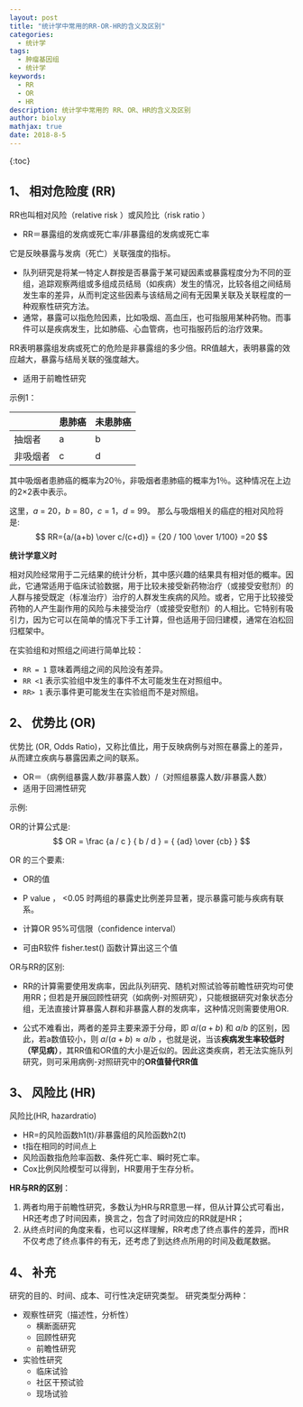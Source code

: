 ```yaml
---
layout: post
title: "统计学中常用的RR-OR-HR的含义及区别"
categories: 
  - 统计学
tags:
  - 肿瘤基因组
  - 统计学
keywords: 
  - RR
  - OR
  - HR
description: 统计学中常用的 RR、OR、HR的含义及区别
author: biolxy
mathjax: true
date: 2018-8-5
---
```



{:toc}






## 1、 相对危险度 (RR)

RR也叫相对风险（relative risk ）或风险比（risk ratio ）
- RR＝暴露组的发病或死亡率/非暴露组的发病或死亡率

它是反映暴露与发病（死亡）关联强度的指标。
- 队列研究是将某一特定人群按是否暴露于某可疑因素或暴露程度分为不同的亚组，追踪观察两组或多组成员结局（如疾病）发生的情况，比较各组之间结局发生率的差异，从而判定这些因素与该结局之间有无因果关联及关联程度的一种观察性研究方法。
- 通常，暴露可以指危险因素，比如吸烟、高血压，也可指服用某种药物。而事件可以是疾病发生，比如肺癌、心血管病，也可指服药后的治疗效果。

RR表明暴露组发病或死亡的危险是非暴露组的多少倍。RR值越大，表明暴露的效应越大，暴露与结局关联的强度越大。
- 适用于前瞻性研究

示例1：

|           | 患肺癌 | 未患肺癌 |
| --------- | ---- | ---- |
| 抽烟者  | a    | b    |
| 非吸烟者 | c    | d    |

其中吸烟者患肺癌的概率为20％，非吸烟者患肺癌的概率为1％。这种情况在上边的2×2表中表示。

这里，*a*  = 20，*b*  = 80，*c*  = 1，*d*  = 99。 那么与吸烟相关的癌症的相对风险将是:  
$$
RR={a/(a+b) \over c/(c+d)} = {20 / 100 \over 1/100} =20
$$

**统计学意义时**

相对风险经常用于二元结果的统计分析，其中感兴趣的结果具有相对低的概率。因此，它通常适用于临床试验数据，用于比较未接受新药物治疗（或接受安慰剂）的人群与接受既定（标准治疗）治疗的人群发生疾病的风险。或者，它用于比较接受药物的人产生副作用的风险与未接受治疗（或接受安慰剂）的人相比。它特别有吸引力，因为它可以在简单的情况下手工计算，但也适用于回归建模，通常在泊松回归框架中。

在实验组和对照组之间进行简单比较：

- `RR = 1` 意味着两组之间的风险没有差异。
- `RR <1` 表示实验组中发生的事件不太可能发生在对照组中。
- `RR> 1` 表示事件更可能发生在实验组而不是对照组。


## 2、 优势比 (OR)

优势比 (OR, Odds Ratio)，又称比值比，用于反映病例与对照在暴露上的差异，从而建立疾病与暴露因素之间的联系。

- OR＝（病例组暴露人数/非暴露人数）/（对照组暴露人数/非暴露人数） 
- 适用于回溯性研究

示例:

OR的计算公式是:
$$
OR = \frac  {a / c }  { b / d } = { {ad} \over {cb} }
$$

OR 的三个要素: 

- OR的值

- P value ， <0.05 时两组的暴露史比例差异显著，提示暴露可能与疾病有联系。
- 计算OR 95%可信限（confidence interval）
- 可由R软件 fisher.test() 函数计算出这三个值

OR与RR的区别:
- RR的计算需要使用发病率，因此队列研究、随机对照试验等前瞻性研究均可使用RR；但若是开展回顾性研究（如病例-对照研究），只能根据研究对象状态分组，无法直接计算暴露人群和非暴露人群的发病率，这种情况则需要使用OR.

- 公式不难看出，两者的差异主要来源于分母，即 $a/(a+b)$
  和 $a/b$ 的区别，因此，若a数值较小，则 $a/(a+b) \approx a/b$ ，也就是说，当该**疾病发生率较低时（罕见病）**，其RR值和OR值的大小是近似的。因此这类疾病，若无法实施队列研究，则可采用病例-对照研究中的**OR值替代RR值** 

## 3、 风险比 (HR)

风险比(HR, hazardratio)
- HR=的风险函数h1(t)/非暴露组的风险函数h2(t)
- t指在相同的时间点上
- 风险函数指危险率函数、条件死亡率、瞬时死亡率。
- Cox比例风险模型可以得到，HR要用于生存分析。

**HR与RR的区别**： 

1. 两者均用于前瞻性研究，多数认为HR与RR意思一样，但从计算公式可看出，HR还考虑了时间因素，换言之，包含了时间效应的RR就是HR；
2. 从终点时间的角度来看，也可以这样理解，RR考虑了终点事件的差异，而HR不仅考虑了终点事件的有无，还考虑了到达终点所用的时间及截尾数据。 

## 4、 补充
研究的目的、时间、成本、可行性决定研究类型。
研究类型分两种：  

- 观察性研究（描述性，分析性）
    + 横断面研究
	+ 回顾性研究
	+ 前瞻性研究
- 实验性研究
	+ 临床试验
	+ 社区干预试验
	+ 现场试验



